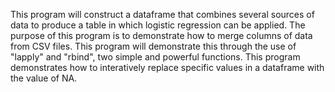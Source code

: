 This program will construct a dataframe that combines several sources of data to produce a table in which logistic regression can be applied. The purpose of this program is to demonstrate how to merge columns of data from CSV files. This program will demonstrate this through the use of "lapply" and "rbind", two simple and powerful functions. This program demonstrates how to interatively replace specific values in a dataframe with the value of NA. 
